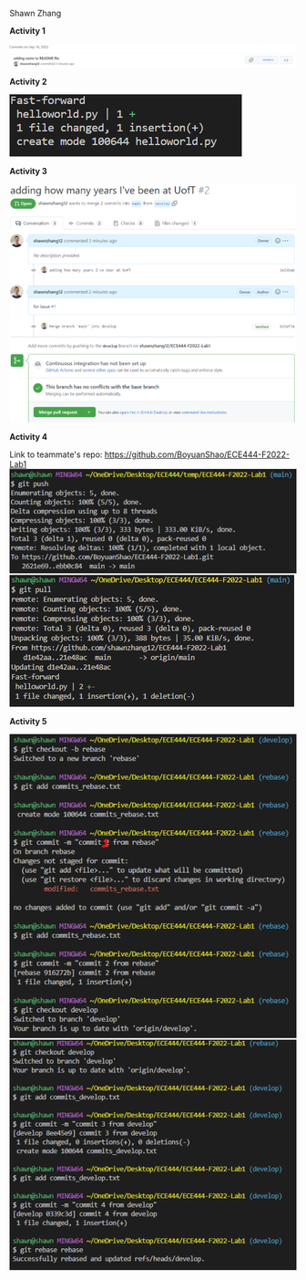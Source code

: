 Shawn Zhang

**Activity 1**

![](images/activity1.png)

**Activity 2**

![](images/activity2.png)

**Activity 3**

![](images/activity3.png)

**Activity 4**

Link to teammate's repo: https://github.com/BoyuanShao/ECE444-F2022-Lab1
![](images/activity4_1.png)
![](images/activity4_2.png)

**Activity 5**

![](images/activity5_1.png)
![](images/activity5_2.png)


